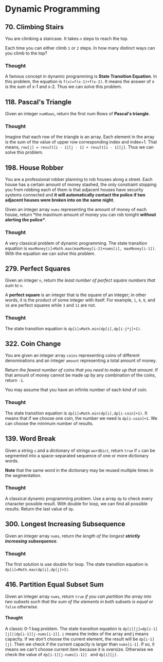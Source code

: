 # Dynamic Programming

## 70. Climbing Stairs

You are climbing a staircase. It takes `n` steps to reach the top.

Each time you can either climb `1` or `2` steps. In how many distinct ways can you climb to the top?

### Thought

A famous concept in dynamic programming is **State Transition Equation**. In this problem, the equation is `f(x)=f(x-1)+f(x-2)`. It means the answer of x is the sum of x-1 and x-2. Thus we can solve this problem.

## 118. Pascal's Triangle

Given an integer `numRows`, return the first num Rows of **Pascal's triangle**.

### Thought

Imagine that each row of the triangle is an array. Each element in the array is the sum of the value of upper row corresponding index and index+1. That means, `row[j] = result[i - 1][j - 1] + result[i - 1][j]`. Thus we can solve this problem.

## 198. House Robber

You are a professional robber planning to rob houses along a street. Each house has a certain amount of money stashed, the only constraint stopping you from robbing each of them is that adjacent houses have security systems connected and **it will automatically contact the police if two adjacent houses were broken into on the same night**.

Given an integer array `nums` representing the amount of money of each house, return \*the maximum amount of money you can rob tonight **without alerting the police\***.

### Thought

A very classical problem of dynamic programming. The state transition equation is `maxMoney[i]=Math.max(maxMoney[i-2]+nums[i], maxMoney[i-1])`. With the equation we can solve this problem.

## 279. Perfect Squares

Given an integer `n`, return _the least number of perfect square numbers that sum to_ `n`.

A **perfect square** is an integer that is the square of an integer; in other words, it is the product of some integer with itself. For example, `1`, `4`, `9`, and `16` are perfect squares while `3` and `11` are not.

### Thought

The state transition equation is `dp[i]=Math.min(dp[i],dp[i-j*j]+1)`.

## 322. Coin Change

You are given an integer array `coins` representing coins of different denominations and an integer `amount` representing a total amount of money.

Return _the fewest number of coins that you need to make up that amount_. If that amount of money cannot be made up by any combination of the coins, return `-1`.

You may assume that you have an infinite number of each kind of coin.

### Thought

The state transition equation is `dp[i]=Math.min(dp[i],dp[i-coin]+1)`. It means that if we choose one coin, the number we need is `dp[i-coin]+1`. We can choose the minimum number of results.



## 139. Word Break

Given a string `s` and a dictionary of strings `wordDict`, return `true` if `s` can be segmented into a space-separated sequence of one or more dictionary words.

**Note** that the same word in the dictionary may be reused multiple times in the segmentation.

### Thought

A classical dynamic programming problem. Use a array `dp` to check every character possible result. With double for loop, we can find all possible results.  Return the last value of `dp`. 



## 300. Longest Increasing Subsequence

Given an integer array `nums`, return *the length of the longest **strictly increasing*** ***subsequence***.

### Thought

The first solution is use double for loop. The state transition equation is `dp[i]=Math.max(dp[i],dp[j]+1)`.

## 416. Partition Equal Subset Sum

Given an integer array `nums`, return `true` *if you can partition the array into two subsets such that the sum of the elements in both subsets is equal or* `false` *otherwise*.

#### Thought

A classic 0-1 bag problem. The state transition equation is `dp[i][j]=dp[i-1][j]||dp[i-1][j-nums[i-1]]`. `i` means the index of the array and j means capacity. If we don't choose the current element, the result will be `dp[i-1][j]`. Then we check if the current capacity is larger than `nums[i-1]`. If so, it means we can't choose current item because it is oversize. Otherwise we check the value of  `dp[i-1][j-nums[i-1]] ` and `dp[i][j]`.

